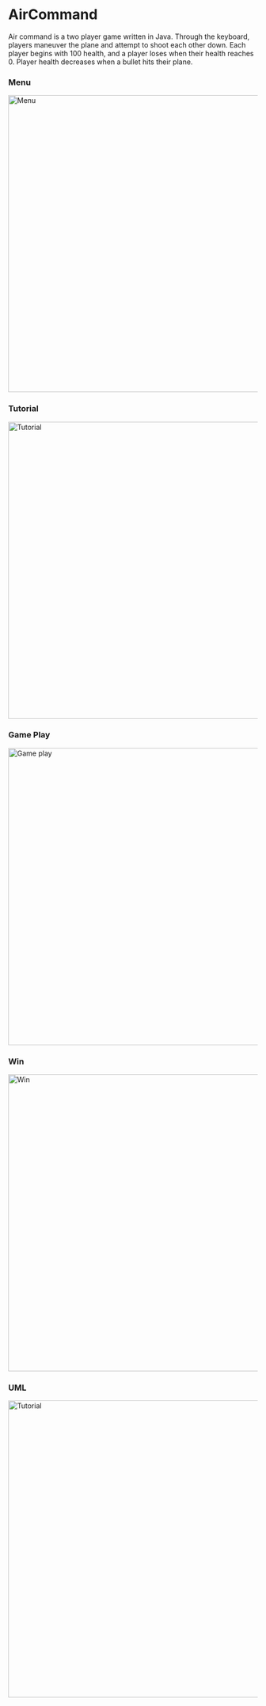 # AirCommand

Air command is a two player game written in Java. Through the keyboard, players maneuver the plane and 
attempt to shoot each other down. Each player begins with 100 health, and a player loses when their health 
reaches 0. Player health decreases when a bullet hits their plane.

### Menu 
<img src="https://github.com/james-zhuang/james-zhuang.github.io/blob/master/images/airCommandMenu.png" alt="Menu" width=600>

### Tutorial
<img src="https://github.com/james-zhuang/james-zhuang.github.io/blob/master/images/airCommandTutorial.png" alt="Tutorial" width=600>

### Game Play
<img src="https://github.com/james-zhuang/james-zhuang.github.io/blob/master/images/airCommandPlay.png" alt="Game play" width=600>

### Win
<img src="https://github.com/james-zhuang/james-zhuang.github.io/blob/master/images/airCommandWin.png" alt="Win" width=600>

### UML
<img src="https://github.com/james-zhuang/james-zhuang.github.io/blob/master/images/airCommandUML.png" alt="Tutorial" width=600>

